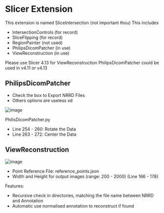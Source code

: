 # Slicer Extension
This extension is named SliceIntersection (not important thou)
This includes
* IntersectionControls (for record)
* SliceFlipping (for record)
* RegionPainter (not used)
* PhilipsDicomPatcher (in use)
* ViewReconstruction (in use)

Please use Slicer 4.13 for ViewReconstruction
PhilipsDicomPatcher could be used in v4.11 or v4.13

## PhilipsDicomPatcher
* Check the box to Export NRRD Files
* Others options are useless xd

![image](https://user-images.githubusercontent.com/43814396/164056584-93dc4424-5f12-4254-9566-d0d6cfdc1226.png)

PhilisDicomPatcher.py
* Line 254 - 260: Rotate the Data
* Line 263 - 272: Center the Data

## ViewReconstruction
![image](https://user-images.githubusercontent.com/43814396/164058018-96ecb72b-dd37-48f6-84a3-ac68c355d970.png)

* Point Reference File: reference_points.json
* Width and Height for output images  (range: 200 - 2000) (Line 166 - 178)

Features:
* Recursive check in directories, matching the file name between NRRD and Annotation
* Automatic use normalised annotation to reconstruct if found



